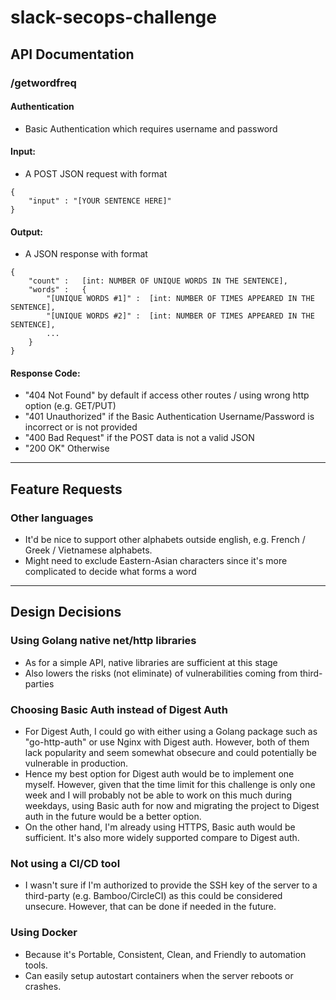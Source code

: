 # slack-secops-challenge

## API Documentation

### /getwordfreq

#### Authentication
- Basic Authentication which requires username and password

#### Input:
- A POST JSON request with format 
```
{
    "input" : "[YOUR SENTENCE HERE]"
}
```

#### Output:
- A JSON response with format 
```
{
    "count" :   [int: NUMBER OF UNIQUE WORDS IN THE SENTENCE],
    "words" :   {
        "[UNIQUE WORDS #1]" :  [int: NUMBER OF TIMES APPEARED IN THE SENTENCE],
        "[UNIQUE WORDS #2]" :  [int: NUMBER OF TIMES APPEARED IN THE SENTENCE],
        ...
    }
}
```

#### Response Code:
- "404 Not Found" by default if access other routes / using wrong http option (e.g. GET/PUT)
- "401 Unauthorized" if the Basic Authentication Username/Password is incorrect or is not provided
- "400 Bad Request" if the POST data is not a valid JSON
- "200 OK" Otherwise

-----

## Feature Requests

### Other languages
- It'd be nice to support other alphabets outside english, e.g. French / Greek / Vietnamese alphabets.
- Might need to exclude Eastern-Asian characters since it's more complicated to decide what forms a word

-----

## Design Decisions

### Using Golang native net/http libraries
- As for a simple API, native libraries are sufficient at this stage
- Also lowers the risks (not eliminate) of vulnerabilities coming from third-parties

### Choosing Basic Auth instead of Digest Auth
- For Digest Auth, I could go with either using a Golang package such as "go-http-auth" or use Nginx with Digest auth. However, both of them lack popularity and seem somewhat obsecure and could potentially be vulnerable in production. 
- Hence my best option for Digest auth would be to implement one myself. However, given that the time limit for this challenge is only one week and I will probably not be able to work on this much during weekdays, using Basic auth for now and migrating the project to Digest auth in the future would be a better option.
- On the other hand, I'm already using HTTPS, Basic auth would be sufficient. It's also more widely supported compare to Digest auth. 

### Not using a CI/CD tool
- I wasn't sure if I'm authorized to provide the SSH key of the server to a third-party (e.g. Bamboo/CircleCI) as this could be considered unsecure. However, that can be done if needed in the future.

### Using Docker
- Because it's Portable, Consistent, Clean, and Friendly to automation tools.
- Can easily setup autostart containers when the server reboots or crashes.
